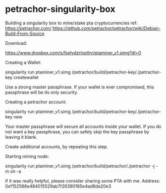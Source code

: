 # petrachor-singularity-box
Building a singularity box to mine/stake pta cryptocurrencies
ref: https://petrachor.com/
     https://github.com/petrachor/petrachor/wiki/Debian-Build-From-Source

Download:

https://www.dropbox.com/s/fselydzrlopllnr/ptaminer_v1.simg?dl=0

Creating a Wallet:

singularity run ptaminer_v1.simg /petrachor/build/petrachor-key/./petrachor-key createwallet

Use a strong master passphrase. If your wallet is ever compromised, this passphrase will be its only security.

Creating a petrachor account:

singularity run ptaminer_v1.simg /petrachor/build/petrachor-key/./petrachor-key new <name>
  
Your master passphrase will secure all accounts inside your wallet. If you do not want a key passphrase, you can safely skip the key passphrase by leaving it blank.

Create additional accounts, by repeating this step.

Starting mining node:

singularity run ptaminer_v1.simg /petrachor/build/petrachor/./petrachor -j -m on -a <your address>


If it was really helpful, please consider sharing some PTA with me.
Address: 0xf152566e484015529ab7f26390185e4ad8da20e3



